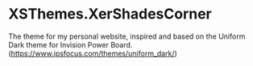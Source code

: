 # XSThemes.XerShadesCorner
 The theme for my personal website, inspired and based on the Uniform Dark theme for Invision Power Board. (https://www.ipsfocus.com/themes/uniform_dark/)

